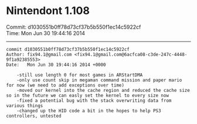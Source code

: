 # Nintendont 1.108
Commit: d1030551b0ff78d73cf37b5b550f1ec14c5922cf  
Time: Mon Jun 30 19:44:16 2014   

-----

```
commit d1030551b0ff78d73cf37b5b550f1ec14c5922cf
Author: fix94.1@gmail.com <fix94.1@gmail.com@6acfca08-c3de-247c-4448-9f1a92385553>
Date:   Mon Jun 30 19:44:16 2014 +0000

    -still use length 0 for most games in ARStartDMA
    -only use count skip in megaman command mission and paper mario for now (we need to add exceptions over time)
    -moved our kernel into the cache region and reduced the cache size so in the future we can easly set the kernel to every size now
    -fixed a potential bug with the stack overwriting data from various things
    -changed up the HID code a bit in the hopes to help PS3 controllers, untested
```
